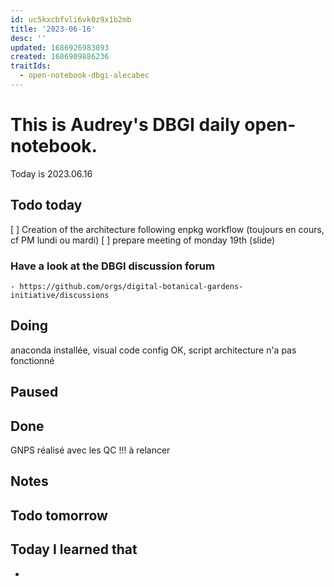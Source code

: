 ```yaml
---
id: uc5kxcbfvli6vk0z9x1b2mb
title: '2023-06-16'
desc: ''
updated: 1686926983893
created: 1686909886236
traitIds:
  - open-notebook-dbgi-alecabec
---
```



# This is Audrey's DBGI daily open-notebook.

Today is 2023.06.16

## Todo today
[ ] Creation of the architecture following enpkg workflow (toujours en cours, cf PM lundi ou mardi)
[ ] prepare meeting of monday 19th (slide)


### Have a look at the DBGI discussion forum
    - https://github.com/orgs/digital-botanical-gardens-initiative/discussions

###
###

## Doing
anaconda installée, visual code config OK, script architecture n'a pas fonctionné

## Paused

## Done
GNPS réalisé avec les QC !!! à relancer 


## Notes

## Todo tomorrow

###
###
###


## Today I learned that

- 